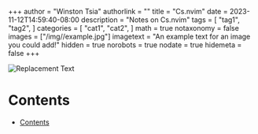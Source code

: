 +++
author = "Winston Tsia"
authorlink = ""
title = "Cs.nvim"
date = 2023-11-12T14:59:40-08:00
description = "Notes on Cs.nvim"
tags = [
    "tag1",
    "tag2",
]
categories = [
    "cat1",
    "cat2",
]
math = true
notaxonomy = false
images = ["/img/<folder>/example.jpg"]
imagetext = "An example text for an image you could add!"
hidden = true
norobots = true
nodate = true
hidemeta = false
+++

![Replacement Text](/rover/img/<topic>/<image>.png)

# Contents
- [Contents](#contents)

